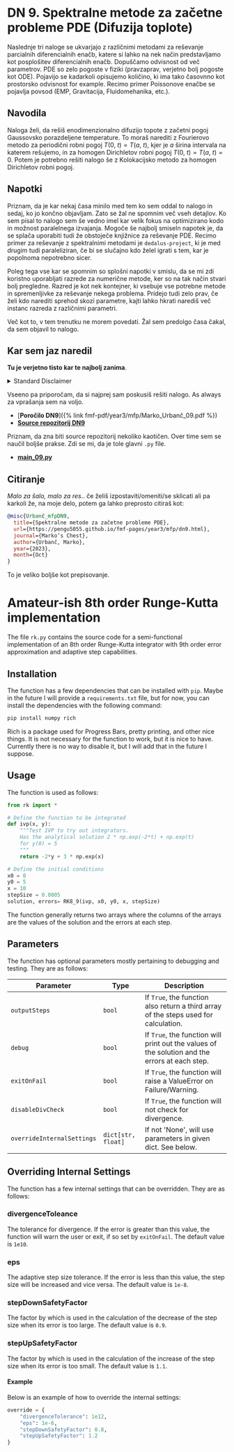 # DN 9. Spektralne metode za začetne probleme PDE (Difuzija toplote)

Naslednje tri naloge se ukvarjajo z različnimi metodami za reševanje parcialnih diferencialnih enačb, katere si lahko na nek način predstavljamo kot posplošitev diferencialnih enačb. Dopuščamo odvisnost od več parametrov. PDE so zelo pogoste v fiziki (pravzaprav, verjetno bolj pogoste kot ODE). Pojavijo se kadarkoli opisujemo količino, ki ima tako časovnno kot prostorsko odvisnost for example. Recimo primer Poissonove enačbe se pojavlja povsod (EMP, Gravitacija, Fluidomehanika, etc.).

## Navodila
Naloga želi, da rešiš enodimenzionalno difuzijo topote z začetni pogoj Gaussovsko porazdeljene temperature. To moraš narediti z Fourierovo metodo za periodični robni pogoj $T(0,\>t) = T(a,\>t)$, kjer je $a$ širina intervala na katerem rešujemo, in za homogen Dirichletov robni pogoj $T(0,\>t) = T(a,\>t) = 0$. Potem je potrebno rešiti nalogo še z Kolokacijsko metodo za homogen Dirichletov robni pogoj.

## Napotki
Priznam, da je kar nekaj časa minilo med tem ko sem oddal to nalogo in sedaj, ko jo končno objavljam. Zato se žal ne spomnim več vseh detajlov. Ko sem pisal to nalogo sem še vedno imel kar velik fokus na optimizirano kodo in možnost paralelnega izvajanja. Mogoče še najbolj smiseln napotek je, da se splača uporabiti tudi že obstoječe knjižnice za reševanje PDE. Recimo primer za reševanje z spektralnimi metodami je `dedalus-project`,
ki je med drugim tudi paraleliziran, če bi se slučajno kdo želel igrati s tem, kar je popolnoma nepotrebno sicer. 

Poleg tega vse kar se spomnim so splošni napotki v smislu, da se mi zdi koristno uporabljati razrede za numerične metode, ker so na tak način stvari bolj pregledne. Razred je kot nek kontejner, ki vsebuje vse potrebne metode in spremenljivke za reševanje nekega problema. Pridejo tudi zelo prav, če želi kdo narediti sprehod skozi parametre, kajti lahko hkrati narediš več instanc razreda z različnimi parametri. 

Več kot to, v tem trenutku ne morem povedati. Žal sem predolgo časa čakal, da sem objavil to nalogo.

## Kar sem jaz naredil
**Tu je verjetno tisto kar te najbolj zanima**. 

<details>
  <summary>Standard Disclaimer</summary>
  Objavljam tudi kodo. Ta je bila tokrat v svojem repozitoriju od začetka, ker sem teh zadnjih nekaj nalog opravljal med poletjem. Koda bi morala biti razmeroma pokomentirana, sploh v kasnejših nalogah. 
  
</details>

Vseeno pa priporočam, da si najprej sam poskusiš rešiti nalogo. As always za vprašanja sem na voljo.


* [**Poročilo DN9**]({% link fmf-pdf/year3/mfp/Marko_Urbanč_09.pdf %})
* [**Source repozitorij DN9**](https://github.com/pengu5055/mfp09)

Priznam, da zna biti source repozitorij nekoliko kaotičen. Over time sem se naučil boljše prakse. Zdi se mi, da je tole glavni `.py` file.

* [**main_09.py**](https://github.com/pengu5055/mfp09/blob/b7e996834bef0863eab74c2124b04b5ddb960a81/main-09.py)

## Citiranje
*Malo za šalo, malo za res*.. če želiš izpostaviti/omeniti/se sklicati ali pa karkoli že, na moje delo, potem ga lahko preprosto citiraš kot:

```bib
@misc{Urbanč_mfpDN9, 
  title={Spektralne metode za začetne probleme PDE}, 
  url={https://pengu5055.github.io/fmf-pages/year3/mfp/dn9.html}, 
  journal={Marko’s Chest}, 
  author={Urbanč, Marko}, 
  year={2023}, 
  month={Oct}
} 
```
To je veliko boljše kot prepisovanje.

# **Amateur-ish 8th order Runge-Kutta implementation**

The file `rk.py` contains the source code for a semi-functional implementation of an 8th order Runge-Kutta integrator
with 9th order error approximation and adaptive step capabilities. 

## **Installation**
The function has a few dependencies that can be installed with `pip`. Maybe in the future I will provide a `requirements.txt` file, but for now, you can install the dependencies with the following command:
```bash
pip install numpy rich
```
Rich is a package used for Progress Bars, pretty printing, and other nice things. It is not necessary for the function to work, but it is nice to have. Currently there is no way to disable it, but I will add that in the future I suppose.

## **Usage**
The function is used as follows:
```python
from rk import *

# Define the function to be integrated
def ivp(x, y):
    """Test IVP to try out integrators.
    Has the analytical solution 2 * np.exp(-2*t) + np.exp(t)
    for y(0) = 5
    """
    return -2*y + 3 * np.exp(x)

# Define the initial conditions
x0 = 0
y0 = 5
x = 10
stepSize = 0.0005
solution, errors= RK8_9(ivp, x0, y0, x, stepSize)
```
The function generally returns two arrays where the columns of the arrays are the values of the solution and the errors at each step. 

## **Parameters**
The function has optional parameters mostly pertaining to debugging and testing. They are as follows:

| Parameter | Type | Description |
| --- | --- | --- |
| `outputSteps` | `bool` | If `True`, the function also return a third array of the steps used for calculation. |
| `debug` | `bool` | If `True`, the function will print out the values of the solution and the errors at each step. |
| `exitOnFail` | `bool` | If `True`, the function will raise a ValueError on Failure/Warning. |
| `disableDivCheck` | `bool` | If `True`, the function will not check for divergence. |
| `overrideInternalSettings` | `dict[str, float]` | If not 'None', will use parameters in given dict. See below. |

## **Overriding Internal Settings**
The function has a few internal settings that can be overridden. They are as follows:

### divergenceToleance
The tolerance for divergence. If the error is greater than this value, the function will warn the user or exit, if so set by
`exitOnFail`. The default value is `1e10`.

### eps
The adaptive step size tolerance. If the error is less than this value, the step size will be increased and vice versa.
The default value is `1e-8`.

### stepDownSafetyFactor
The factor by which is used in the calculation of the decrease of the step size when its error is too large. The default value is `0.9`.

### stepUpSafetyFactor
The factor by which is used in the calculation of the increase of the step size when its error is too small. The default value is `1.1`.

#### **Example**
Below is an example of how to override the internal settings:
```python
override = {
    "divergenceTolerance": 1e12,
    "eps": 1e-6,
    "stepDownSafetyFactor": 0.8,
    "stepUpSafetyFactor": 1.2
}
```


